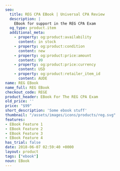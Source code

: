 ```yaml
---
seo:
  title: REG CPA EBook | Universal CPA Review
  description: |
    EBook for support in the REG CPA Exam
  og_type: product.item
  additional_meta:
    - property: og:product:availability
      content: in stock
    - property: og:product:condition
      content: new
    - property: og:product:price:amount
      content: 99
    - property: og:product:price:currency
      content: USD
    - property: og:product:retailer_item_id
      content: AUDE
name: REG EBook
name_full: REG EBook
checkout_code: REGE
product_header: EBook For The REG CPA Exam
old_price: ''
price: "$99"
short_description: 'Some ebook stuff'
thumbnail: "/assets/images/icons/products/reg.svg"
features:
- EBook Feature 1
- EBook Feature 2
- EBook Feature 3
- EBook Feature 4
has_trial: false
date: 2018-06-07 02:59:40 +0000
layout: product
tags: ["ebook"]
noun: EBook
---
```

